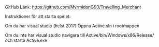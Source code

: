GitHub Länk: https://github.com/MyrmidonG90/Travelling_Merchant

Instruktioner för att starta spelet:

Om du har visual studio (helst 2017)
Öppna Active.sln i rootmappen

Om du inte har visual studio
navigera till Active/bin/Windows/x86/Release/ och starta Active.exe